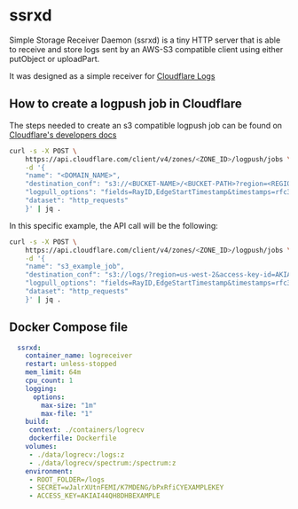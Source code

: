 # ssrxd

Simple Storage Receiver Daemon (ssrxd) is a tiny HTTP server that is able to receive and store logs sent by an AWS-S3 compatible client using either putObject or uploadPart.

It was designed as a simple receiver for [Cloudflare Logs](https://developers.cloudflare.com/logs/)


## How to create a logpush job in Cloudflare

The steps needed to create an s3 compatible logpush job can be found on [Cloudflare's developers docs](https://developers.cloudflare.com/logs/get-started/enable-destinations/s3-compatible-endpoints)

```bash
curl -s -X POST \
    https://api.cloudflare.com/client/v4/zones/<ZONE_ID>/logpush/jobs \
    -d '{
	"name": "<DOMAIN_NAME>",
	"destination_conf": "s3://<BUCKET-NAME>/<BUCKET-PATH>?region=<REGION>&access-key-id=<ACCESS-KEY-ID>&secret-access-key=<SECRET-ACCESS-KEY>&endpoint=<ENDPOINT-URL>",
	"logpull_options": "fields=RayID,EdgeStartTimestamp&timestamps=rfc3339",
	"dataset": "http_requests"
    }' | jq .
```

In this specific example, the API call will be the following:

```bash
curl -s -X POST \
    https://api.cloudflare.com/client/v4/zones/<ZONE_ID>/logpush/jobs \
    -d '{
	"name": "s3_example_job",
	"destination_conf": "s3://logs/?region=us-west-2&access-key-id=AKIAI44QH8DHBEXAMPLE&secret-access-key=wJalrXUtnFEMI/K7MDENG/bPxRfiCYEXAMPLEKEY&endpoint=logs.domain.com",
	"logpull_options": "fields=RayID,EdgeStartTimestamp&timestamps=rfc3339",
	"dataset": "http_requests"
    }' | jq .
```

## Docker Compose file

```yaml
  ssrxd:
    container_name: logreceiver
    restart: unless-stopped
    mem_limit: 64m
    cpu_count: 1
    logging:
      options:
        max-size: "1m"
        max-file: "1"
    build:
     context: ./containers/logrecv
     dockerfile: Dockerfile
    volumes:
     - ./data/logrecv:/logs:z
     - ./data/logrecv/spectrum:/spectrum:z
    environment:
     - ROOT_FOLDER=/logs
     - SECRET=wJalrXUtnFEMI/K7MDENG/bPxRfiCYEXAMPLEKEY
     - ACCESS_KEY=AKIAI44QH8DHBEXAMPLE
```